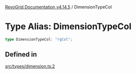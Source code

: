 [RevoGrid Documentation v4.14.5](README.md) / DimensionTypeCol

# Type Alias: DimensionTypeCol

```ts
type DimensionTypeCol: "rgCol";
```

## Defined in

[src/types/dimension.ts:2](https://github.com/revolist/revogrid/blob/395fb64310e6654557393205ff295dbb2f4142c5/src/types/dimension.ts#L2)
